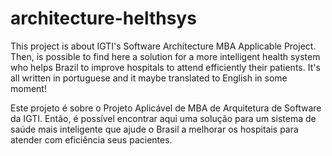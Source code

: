 # architecture-helthsys

This project is about IGTI's Software Architecture MBA Applicable Project.
Then, is possible to find here a solution for a more intelligent health system who helps Brazil to improve hospitals to attend efficiently their patients.
It's all written in portuguese and it maybe translated to English in some moment!


Este projeto é sobre o Projeto Aplicável de MBA de Arquitetura de Software da IGTI.
Então, é possível encontrar aqui uma solução para um sistema de saúde mais inteligente que ajude o Brasil a melhorar os hospitais para atender com eficiência seus pacientes.
